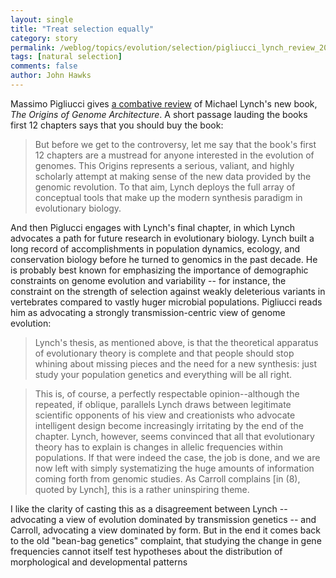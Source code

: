 ```yaml
---
layout: single 
title: "Treat selection equally" 
category: story
permalink: /weblog/topics/evolution/selection/pigliucci_lynch_review_2007.html
tags: [natural selection] 
comments: false 
author: John Hawks 
---
```



<p>
Massimo Pigliucci gives <a href="http://dx.doi.org/10.1126/science.1146047">a combative review</a> of Michael Lynch's new book, <i>The Origins of Genome Architecture</i>. A short passage lauding the books first 12 chapters says that you should buy the book: 
</p>

<blockquote>But before we get to the controversy, let me say that the book's first 12 chapters are a mustread for anyone interested in the evolution of genomes. This Origins represents a serious, valiant, and highly scholarly attempt at making sense of the new data provided by the genomic revolution. To that aim, Lynch deploys the full array of conceptual tools that make up the modern synthesis paradigm in evolutionary biology.</blockquote>

<p>
And then Piglucci engages with Lynch's final chapter, in which Lynch advocates a path for future research in evolutionary biology. Lynch built a long record of accomplishments in population dynamics, ecology, and conservation biology before he turned to genomics in the past decade. He is probably best known for emphasizing the importance of demographic constraints on genome evolution and variability -- for instance, the constraint on the strength of selection against weakly deleterious variants in vertebrates compared to vastly huger microbial populations. Pigliucci reads him as advocating a strongly transmission-centric view of genome evolution: 
</p>

<blockquote>Lynch's thesis, as mentioned above, is that the theoretical apparatus of evolutionary theory is complete and that people should stop whining about missing pieces and the need for a new synthesis: just study your population genetics and everything will be all right.</blockquote>

<blockquote>This is, of course, a perfectly respectable opinion--although the repeated, if oblique, parallels Lynch draws between legitimate scientific opponents of his view and creationists who advocate intelligent design become increasingly irritating by the end of the chapter. Lynch, however, seems convinced that all that evolutionary theory has to explain is changes in allelic frequencies within populations. If that were indeed the case, the job is done, and we are now left with simply systematizing the huge amounts of information coming forth from genomic studies. As Carroll complains [in (8), quoted by Lynch], this is a rather uninspiring theme.</blockquote>

<p>
I like the clarity of casting this as a disagreement between Lynch -- advocating a view of evolution dominated by transmission genetics -- and Carroll, advocating a view dominated by form. But in the end it comes back to the old "bean-bag genetics" complaint, that studying the change in gene frequencies cannot itself test hypotheses about the distribution of morphological and developmental patterns 
</p>

